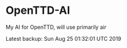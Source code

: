 # OpenTTD-AI
My AI for OpenTTD, will use primarily air

Latest backup: Sun Aug 25 01:32:01 UTC 2019
